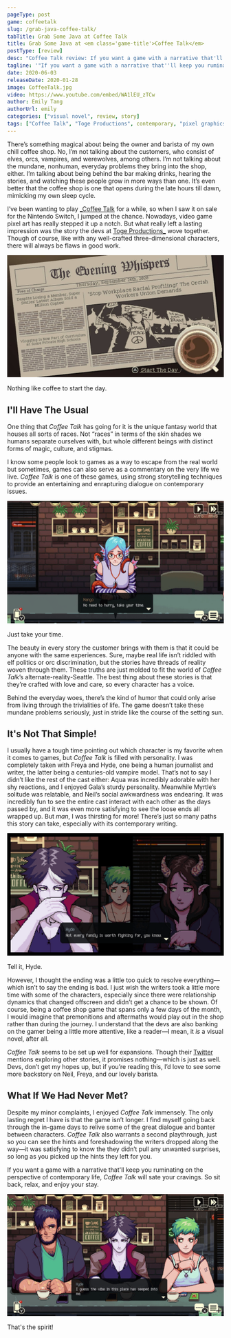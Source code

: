 ```yaml
---
pageType: post
game: coffeetalk
slug: /grab-java-coffee-talk/
tabTitle: Grab Some Java at Coffee Talk
title: Grab Some Java at <em class='game-title'>Coffee Talk</em>
postType: [review]
desc: "Coffee Talk review: If you want a game with a narrative that'll keep you ruminating on the perspective of contemporary life, Coffee Talk will sate your cravings. So sit back, relax, and enjoy your stay."
tagline: '"If you want a game with a narrative that''ll keep you ruminating on the perspective of contemporary life, Coffee Talk will sate your cravings. So sit back, relax, and enjoy your stay."'
date: 2020-06-03
releaseDate: 2020-01-28
image: CoffeeTalk.jpg
video: https://www.youtube.com/embed/WA1lEU_zTCw
author: Emily Tang
authorUrl: emily
categories: ["visual novel", review, story]
tags: ["Coffee Talk", "Toge Productions", contemporary, "pixel graphics"]
---
```


There’s something magical about being the owner and barista of my own chill coffee shop. No, I’m not talking about the customers, who consist of elves, orcs, vampires, and werewolves, among others. I’m not talking about the mundane, nonhuman, everyday problems they bring into the shop, either. I’m talking about being behind the bar making drinks, hearing the stories, and watching these people grow in more ways than one. It’s even better that the coffee shop is one that opens during the late hours till dawn, mimicking my own sleep cycle.

I’ve been wanting to play [_Coffee Talk](http://coffeetalk.info/) for a while, so when I saw it on sale for the Nintendo Switch, I jumped at the chance. Nowadays, video game pixel art has really stepped it up a notch. But what really left a lasting impression was the story the devs at [Toge Productions_](https://www.togeproductions.com/) wove together. Though of course, like with any well-crafted three-dimensional characters, there will always be flaws in good work.

![Start the day.][image0]

<figcaption>Nothing like coffee to start the day.</figcaption>

## I'll Have The Usual

One thing that _Coffee Talk_ has going for it is the unique fantasy world that houses all sorts of races. Not “races” in terms of the skin shades we humans separate ourselves with, but whole different beings with distinct forms of magic, culture, and stigmas.

I know some people look to games as a way to escape from the real world but sometimes, games can also serve as a commentary on the very life we live. _Coffee Talk_ is one of these games, using strong storytelling techniques to provide an entertaining and enrapturing dialogue on contemporary issues.

![Just take your time.][image1]

<figcaption>Just take your time.</figcaption>

The beauty in every story the customer brings with them is that it could be anyone with the same experiences. Sure, maybe real life isn’t riddled with elf politics or orc discrimination, but the stories have threads of reality woven through them. These truths are just molded to fit the world of _Coffee Talk_’s alternate-reality-Seattle. The best thing about these stories is that they’re crafted with love and care, so every character has a voice.

Behind the everyday woes, there’s the kind of humor that could only arise from living through the trivialities of life. The game doesn’t take these mundane problems seriously, just in stride like the course of the setting sun.

## It's Not That Simple!

I usually have a tough time pointing out which character is my favorite when it comes to games, but _Coffee Talk_ is filled with personality. I was completely taken with Freya and Hyde, one being a human journalist and writer, the latter being a centuries-old vampire model. That’s not to say I didn’t like the rest of the cast either: Aqua was incredibly adorable with her shy reactions, and I enjoyed Gala’s sturdy personality. Meanwhile Myrtle’s solitude was relatable, and Neil’s social awkwardness was endearing. It was incredibly fun to see the entire cast interact with each other as the days passed by, and it was even more satisfying to see the loose ends all wrapped up. But _man_, I was thirsting for more! There’s just so many paths this story can take, especially with its contemporary writing.

![Hyde spitting mad truth.][image2]

<figcaption>Tell it, Hyde.</figcaption>

However, I thought the ending was a little too quick to resolve everything—which isn’t to say the ending is bad. I just wish the writers took a little more time with some of the characters, especially since there were relationship dynamics that changed offscreen and didn’t get a chance to be shown. Of course, being a coffee shop game that spans only a few days of the month, I would imagine that premonitions and aftermaths would play out in the shop rather than during the journey. I understand that the devs are also banking on the gamer being a little more attentive, like a reader—I mean, it _is_ a visual novel, after all.

_Coffee Talk_ seems to be set up well for expansions. Though their [Twitter](https://twitter.com/coffeetalk_game?ref_src=twsrc%5Egoogle%7Ctwcamp%5Eserp%7Ctwgr%5Eauthor) mentions exploring other stories, it promises nothing—which is just as well. Devs, don’t get my hopes up, but if you’re reading this, I’d love to see some more backstory on Neil, Freya, and our lovely barista.

## What If We Had Never Met?

Despite my minor complaints, I enjoyed _Coffee Talk_ immensely. The only lasting regret I have is that the game isn’t longer. I find myself going back through the in-game days to relive some of the great dialogue and banter between characters. _Coffee Talk_ also warrants a second playthrough, just so you can see the hints and foreshadowing the writers dropped along the way—it was satisfying to know the they didn’t pull any unwanted surprises, so long as you picked up the hints they left for you.

If you want a game with a narrative that'll keep you ruminating on the perspective of contemporary life, _Coffee Talk_ will sate your cravings. So sit back, relax, and enjoy your stay.

![That's the spirit.][image3]

<figcaption>That's the spirit!</figcaption>

[image0]: ../../../images/post/coffeetalk/coffeetalk0.jpg
[image1]: ../../../images/post/coffeetalk/coffeetalk1.png
[image2]: ../../../images/post/coffeetalk/coffeetalk2.png
[image3]: ../../../images/post/coffeetalk/coffeetalk3.png
